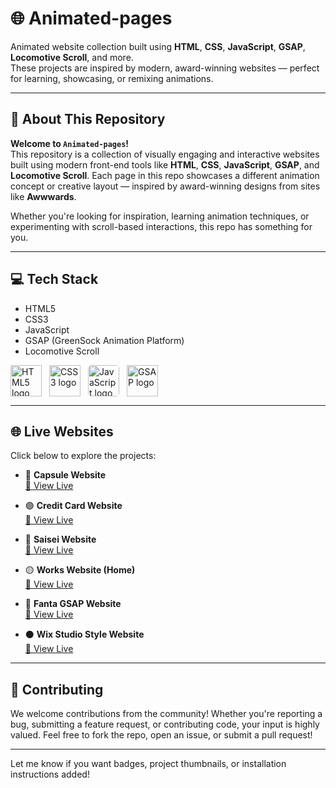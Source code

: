 # 🌐 Animated-pages

Animated website collection built using **HTML**, **CSS**, **JavaScript**, **GSAP**, **Locomotive Scroll**, and more.  
These projects are inspired by modern, award-winning websites — perfect for learning, showcasing, or remixing animations.

---

## 🚀 About This Repository

**Welcome to `Animated-pages`!**  
This repository is a collection of visually engaging and interactive websites built using modern front-end tools like **HTML**, **CSS**, **JavaScript**, **GSAP**, and **Locomotive Scroll**. Each page in this repo showcases a different animation concept or creative layout — inspired by award-winning designs from sites like **Awwwards**.

Whether you're looking for inspiration, learning animation techniques, or experimenting with scroll-based interactions, this repo has something for you.

---

## 💻 Tech Stack

- HTML5  
- CSS3  
- JavaScript  
- GSAP (GreenSock Animation Platform)  
- Locomotive Scroll  

<div style="display: flex;">
<img src="https://upload.wikimedia.org/wikipedia/commons/thumb/3/38/HTML5_Badge.svg/768px-HTML5_Badge.svg.png?20110131171049" height="50" style="margin-right: 12px;" alt="HTML5 logo">

<img src="https://upload.wikimedia.org/wikipedia/commons/thumb/6/62/CSS3_logo.svg/768px-CSS3_logo.svg.png?20210705212817" height="50" style="margin-right: 12px;" alt="CSS3 logo">

<img src="https://upload.wikimedia.org/wikipedia/commons/thumb/9/99/Unofficial_JavaScript_logo_2.svg/512px-Unofficial_JavaScript_logo_2.svg.png" height="50" style="margin-right: 12px; border-radius: 5px;" alt="JavaScript logo">

<img src="https://cdn.worldvectorlogo.com/logos/gsap-greensock.svg" height="50" style="margin-right: 12px;" alt="GSAP logo">
</div>

---

## 🌐 Live Websites

Click below to explore the projects:

- 🔵 **Capsule Website**  
  [🔗 View Live](https://avijit200318.github.io/Animated-pages/awwareds%20page/capsule%20animated%20website/)

- 🟣 **Credit Card Website**  
  [🔗 View Live](https://avijit200318.github.io/Animated-pages/awwareds%20page/Cradit%20card%20website/)

- 🔴 **Saisei Website**  
  [🔗 View Live](https://avijit200318.github.io/Animated-pages/awwareds%20page/Awward%20website2/)

- 🟡 **Works Website (Home)**  
  [🔗 View Live](https://avijit200318.github.io/Animated-pages/)

- 🍊 **Fanta GSAP Website**  
  [🔗 View Live](https://avijit200318.github.io/Animated-pages/fanta%20gsap/)

- ⚫ **Wix Studio Style Website**  
  [🔗 View Live](https://avijit200318.github.io/Animated-pages/awwareds%20page/Awward%20website%201/)

---

## 🤝 Contributing

We welcome contributions from the community! Whether you're reporting a bug, submitting a feature request, or contributing code, your input is highly valued. Feel free to fork the repo, open an issue, or submit a pull request!

---

Let me know if you want badges, project thumbnails, or installation instructions added!
